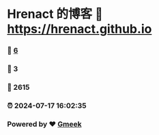 # Hrenact 的博客 :link: https://hrenact.github.io 
### :page_facing_up: [6](https://hrenact.github.io/tag.html) 
### :speech_balloon: 3 
### :hibiscus: 2615 
### :alarm_clock: 2024-07-17 16:02:35 
### Powered by :heart: [Gmeek](https://github.com/Meekdai/Gmeek)

